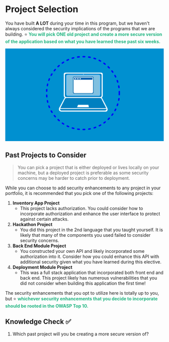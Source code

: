 # Project Selection

You have built **A LOT** during your time in this program, but we haven't always considered the security implications of the programs that we are building. ⭐️ <span style = "color: #21B581">**You will pick ONE old project and create a more secure version of the application based on what you have learned these past six weeks.**</span>

![Cyber Security](../assets/1.CyberSecurity.gif)

## Past Projects to Consider

> You can pick a project that is either deployed or lives locally on your machine, but a deployed project is preferable as some security concerns may be harder to catch prior to deployment.

While you can choose to add security enhancements to any project in your portfolio, it is recommended that you pick one of the following projects:

1. **Inventory App Project**
    - This project lacks authorization. You could consider how to incorporate authorization and enhance the user interface to protect against certain attacks.
2. **Hackathon Project**
    - You did this project in the 2nd language that you taught yourself. It is likely that many of the components you used failed to consider security concerns. 
3. **Back End Module Project**
    - You constructed your own API and likely incorporated some authorization into it. Consider how you could enhance this API with additional security given what you have learned during this elective.
4. **Deployment Module Project**
    - This was a full stack application that incorporated both front end and back end. This project likely has numerous vulnerabilities that you did not consider when building this application the first time!

The security enhancements that you opt to utilize here is totally up to you, but ⭐️ <span style = "color: #21B581">**whichever security enhancements that you decide to incorporate should be rooted in the OWASP Top 10.**</span>

## Knowledge Check ✅

1. Which past project will you be creating a more secure version of?